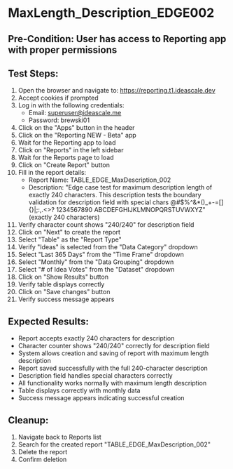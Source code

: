 # MaxLength_Description_EDGE002

## Pre-Condition: User has access to Reporting app with proper permissions

## Test Steps:
1. Open the browser and navigate to: https://reporting.t1.ideascale.dev
2. Accept cookies if prompted
3. Log in with the following credentials:
   - Email: superuser@ideascale.me
   - Password: brewski01
4. Click on the "Apps" button in the header
5. Click on the "Reporting NEW - Beta" app
6. Wait for the Reporting app to load
7. Click on "Reports" in the left sidebar
8. Wait for the Reports page to load
9. Click on "Create Report" button
10. Fill in the report details:
    - Report Name: TABLE_EDGE_MaxDescription_002
    - Description: "Edge case test for maximum description length of exactly 240 characters. This description tests the boundary validation for description field with special chars @#$%^&*()_+-=[]{}|;:,.<>? 1234567890 ABCDEFGHIJKLMNOPQRSTUVWXYZ" (exactly 240 characters)
11. Verify character count shows "240/240" for description field
12. Click on "Next" to create the report
13. Select "Table" as the "Report Type"
14. Verify "Ideas" is selected from the "Data Category" dropdown
15. Select "Last 365 Days" from the "Time Frame" dropdown
16. Select "Monthly" from the "Data Grouping" dropdown
17. Select "# of Idea Votes" from the "Dataset" dropdown
18. Click on "Show Results" button
19. Verify table displays correctly
20. Click on "Save changes" button
21. Verify success message appears

## Expected Results:
- Report accepts exactly 240 characters for description
- Character counter shows "240/240" correctly for description field
- System allows creation and saving of report with maximum length description
- Report saved successfully with the full 240-character description
- Description field handles special characters correctly
- All functionality works normally with maximum length description
- Table displays correctly with monthly data
- Success message appears indicating successful creation

## Cleanup:
1. Navigate back to Reports list
2. Search for the created report "TABLE_EDGE_MaxDescription_002"
3. Delete the report
4. Confirm deletion